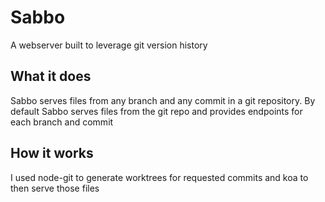 # Sabbo

A webserver built to leverage git version history

## What it does

Sabbo serves files from any branch and any commit in a git repository.
By default Sabbo serves files from the git repo and provides endpoints for each branch and commit 

## How it works

I used node-git to generate worktrees for requested commits and koa to then serve those files
